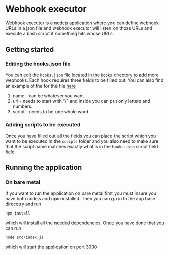 # Webhook executor

Webhook executor is a nodejs application where you can define webhook URLs in a json file and webhook executor will listen on those URLs and execute a bash script if something hits whose URLs.

## Getting started

### Editing the hooks.json file

You can edit the `hooks.json` file located in the `hooks` directory to add more webhooks. Each hook requires three fields to be filled out. You can also find an example of the for the file [here](https://git.penevl.org/elduko/webhook-executor/-/blob/master/hooks/hooks.json.example)

1. name - can be whatever you want.
2. url - needs to start with "/" and inside you can put only letters and numbers.
3. script - needs to be one whole word

### Adding scripts to be executed

Once you have filled out all the fields you can place the script which you want to be executed in the `scripts` folder and you also need to make sure that the script name matches exactly what is in the `hooks.json` script field field.

## Running the application

### On bare metal

If you want to run the application on bare metal first you must insure you have both nodejs and npm installed. Then you can go in to the app base direcotry and run

```sh
npm install
```

which will install all the needed dependencies. Once you have done that you can run

```sh
node src/index.js
```

which will start the application on port 3000
